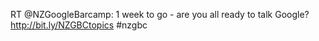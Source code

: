 <!--
id: 941008297
link: http://kevinisom.info/post/941008297/rt-nzgooglebarcamp-1-week-to-go-are-you-all
slug: rt-nzgooglebarcamp-1-week-to-go-are-you-all
date: Thu Aug 12 2010 18:33:12 GMT+1200 (NZST)
raw: {"blog_name":"kevinisom","id":941008297,"post_url":"http://kevinisom.info/post/941008297/rt-nzgooglebarcamp-1-week-to-go-are-you-all","slug":"rt-nzgooglebarcamp-1-week-to-go-are-you-all","type":"text","date":"2010-08-12 06:33:12 GMT","timestamp":1281594792,"state":"published","format":"html","reblog_key":"OwwbFewF","tags":[],"short_url":"http://tmblr.co/Zw68Yyu5gMf","highlighted":[],"feed_item":"http://twitter.com/kev_nz/statuses/20933095892","from_feed_id":"650289","note_count":0,"title":null,"body":"<p>RT @NZGoogleBarcamp: 1 week to go - are you all ready to talk Google? <a href=\"http://bit.ly/NZGBCtopics\" target=\"_blank\">http://bit.ly/NZGBCtopics</a> #nzgbc</p>"}
publish: 2010-08-012
tags: 
title: null
-->


RT @NZGoogleBarcamp: 1 week to go - are you all ready to talk Google?
<http://bit.ly/NZGBCtopics> \#nzgbc


